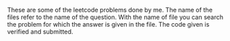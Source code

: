 These are some of the leetcode problems done by me. The name of the files refer to the name of the question. With the name of file you can search the problem for which the answer is given in the file. The code given is verified and submitted.